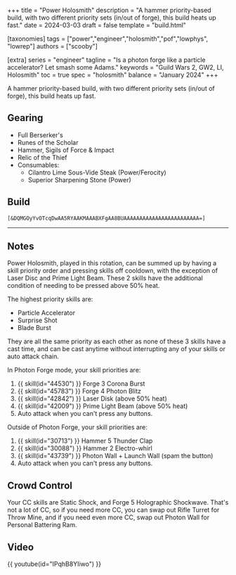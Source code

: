 +++
title = "Power Holosmith"
description = "A hammer priority-based build, with two different priority sets (in/out of forge), this build heats up fast."
date = 2024-03-03
draft = false
template = "build.html"


[taxonomies]
tags = ["power","engineer","holosmith","pof","lowphys", "lowrep"]
authors = ["scooby"]

[extra]
series = "engineer"
tagline = "Is a photon forge like a particle accelerator? Let smash some Adams."
keywords = "Guild Wars 2, GW2, LI, Holosmith"
toc = true
spec = "holosmith"
balance = "January 2024"
+++

A hammer priority-based build, with two different priority sets (in/out of forge), this build heats up fast.

## Gearing

- Full Berserker's
- Runes of the Scholar
- Hammer, Sigils of Force & Impact
- Relic of the Thief
- Consumables:
  - Cilantro Lime Sous-Vide Steak (Power/Ferocity)
  - Superior Sharpening Stone (Power)

## Build


`[&DQMGOyYvOTcqDwAA5RYAAKMAAABXFgAA8BUAAAAAAAAAAAAAAAAAAAAAAAA=]`

---

<div data-armory-embed='skills' data-armory-ids='21659,43739,5818,42842,42009'></div><div data-armory-embed='specializations' data-armory-ids='6,38,57' data-armory-6-traits='1882,1892,1947' data-armory-38-traits='1914,1923,526' data-armory-57-traits='2106,2103,2064'></div>

## Notes

Power Holosmith, played in this rotation, can be summed up by having a skill priority order and pressing skills off cooldown, with the exception of Laser Disc and Prime Light Beam. These 2 skills have the additional condition of needing to be pressed above 50% heat.

The highest priority skills are:

- Particle Accelerator
- Surprise Shot
- Blade Burst

They are all the same priority as each other as none of these 3 skills have a cast time, and can be cast anytime without interrupting any of your skills or auto attack chain.

In Photon Forge mode, your skill priorities are:

1. {{ skill(id="44530") }} Forge 3 Corona Burst
2. {{ skill(id="45783") }} Forge 4 Photon Blitz
3. {{ skill(id="42842") }} Laser Disk (above 50% heat)
4. {{ skill(id="42009") }} Prime Light Beam (above 50% heat)
5. Auto attack when you can't press any buttons.

Outside of Photon Forge, your skill priorities are:

1. {{ skill(id="30713") }} Hammer 5 Thunder Clap
2. {{ skill(id="30088") }} Hammer 2 Electro-whirl
3. {{ skill(id="43739") }} Photon Wall + Launch Wall (spam the button)
4. Auto attack when you can't press any buttons.

## Crowd Control

Your CC skills are Static Shock, and Forge 5 Holographic Shockwave. That's not a lot of CC, so if you need more CC, you can swap out Rifle Turret for Throw Mine, and if you need even more CC, swap out Photon Wall for Personal Battering Ram.

## Video

{{ youtube(id="IPqhB8YIiwo") }}

